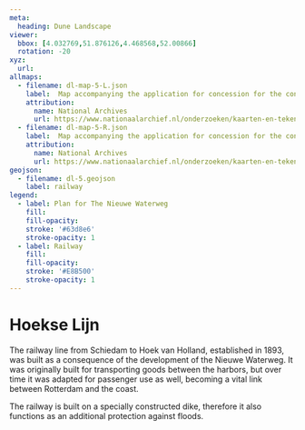 ```yaml
---
meta:
  heading: Dune Landscape
viewer:
  bbox: [4.032769,51.876126,4.468568,52.00866]
  rotation: -20
xyz:
  url:
allmaps:
  - filename: dl-map-5-L.json
    label: 	Map accompanying the application for concession for the construction and operation of a steam railroad from Schiedam to Hoek van Holland, 1868 
    attribution:
      name: National Archives
      url: https://www.nationaalarchief.nl/onderzoeken/kaarten-en-tekeningen/topografie-en-infrastructuur
  - filename: dl-map-5-R.json
    label: 	Map accompanying the application for concession for the construction and operation of a steam railroad from Schiedam to Hoek van Holland, 1868 
    attribution:
      name: National Archives
      url: https://www.nationaalarchief.nl/onderzoeken/kaarten-en-tekeningen/topografie-en-infrastructuur
geojson:
  - filename: dl-5.geojson
    label: railway
legend:
  - label: Plan for The Nieuwe Waterweg
    fill: 
    fill-opacity: 
    stroke: '#63d8e6'
    stroke-opacity: 1
  - label: Railway
    fill: 
    fill-opacity: 
    stroke: '#E8B500'
    stroke-opacity: 1
---
```


# Hoekse Lijn

The railway line from Schiedam to Hoek van Holland, established in 1893, was built as a consequence of the development of the Nieuwe Waterweg. It was originally built for transporting goods between the harbors, but over time it was adapted for passenger use as well, becoming a vital link between Rotterdam and the coast.

The railway is built on a specially constructed dike, therefore it also functions as an additional protection against floods. 
